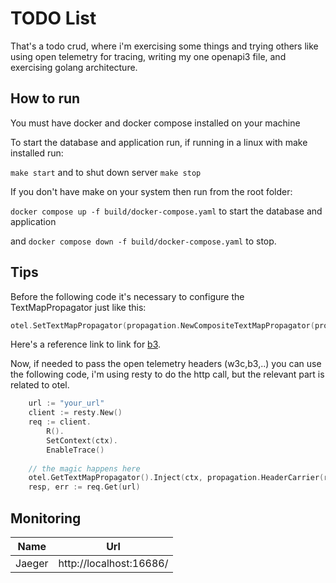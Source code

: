 # TODO List

That's a todo crud, where i'm exercising some things and trying others
like using open telemetry for tracing, writing my one openapi3 file, and
exercising golang architecture.

## How to run

You must have docker and docker compose installed on your machine

To start the database and application run, if running in a linux with make installed run:

`make start` and to shut down server `make stop`

If you don't have make on your system then run from the root folder:

`docker compose up -f build/docker-compose.yaml` to start the database and application

and `docker compose down -f build/docker-compose.yaml` to stop.

## Tips

Before the following code it's necessary to configure the TextMapPropagator just like this:
```go
otel.SetTextMapPropagator(propagation.NewCompositeTextMapPropagator(propagation.TraceContext{}, propagation.Baggage{}))
```

Here's a reference link to link for [b3](https://opentelemetry.io/docs/instrumentation/go/manual/#propagators-and-context).

Now, if needed to pass the open telemetry headers (w3c,b3,..) you can use the following code, i'm using
resty to do the http call, but the relevant part is related to otel.


```go
    url := "your_url"
    client := resty.New()
	req := client.
		R().
		SetContext(ctx).
		EnableTrace()
	
	// the magic happens here
	otel.GetTextMapPropagator().Inject(ctx, propagation.HeaderCarrier(req.Header))
	resp, err := req.Get(url)

```

## Monitoring

| Name   | Url                     |
|--------|-------------------------|
| Jaeger | http://localhost:16686/ |

